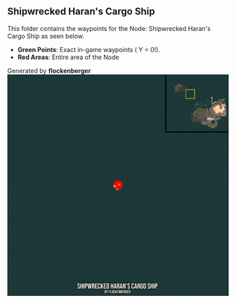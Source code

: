 ## Shipwrecked Haran's Cargo Ship
This folder contains the waypoints for the Node: Shipwrecked Haran's Cargo Ship as seen below.

- **Green Points**: Exact in-game waypoints ( Y = 0!).
- **Red Areas**: Entire area of the Node

Generated by **flockenberger**
![by_flockenberger](./Preview.webp)